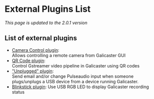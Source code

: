 External Plugins List
==========================
*This page is updated to the 2.0.1 version*

List of external plugins
------------------------------

* [Camera Control plugin](https://github.com/teltek/Galicaster-plugin-cameracontrol):   
  Allows controlling a remote camera from Galicaster GUI
* [QR Code plugin](https://github.com/teltek/Galicaster-plugin-qrcode):  
  Control Gstreamer video pipeline in Galicaster using QR codes
* ["Unplugged" plugin](https://github.com/ppettit/galicaster-plugin-unplugged):  
  Send email and/or change Pulseaudio input when someone plugs/unplugs a USB device from a device running Galicaster.
* [Blinkstick plugin](https://github.com/ppettit/galicaster-plugin-blinkstick):
  Use USB RGB LED to display Galicaster recording status
